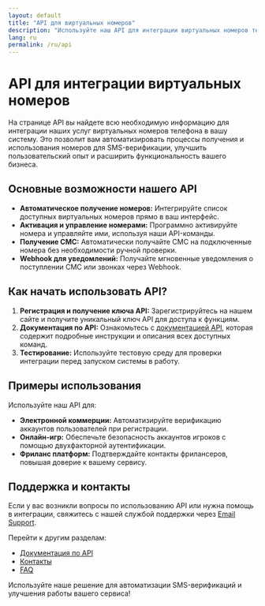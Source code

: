 ```yaml
---
layout: default
title: "API для виртуальных номеров"
description: "Используйте наш API для интеграции виртуальных номеров телефона в ваш сервис."
lang: ru
permalink: /ru/api
---
```


# API для интеграции виртуальных номеров

На странице API вы найдете всю необходимую информацию для интеграции наших услуг виртуальных номеров телефона в вашу систему. Это позволит вам автоматизировать процессы получения и использования номеров для SMS-верификации, улучшить пользовательский опыт и расширить функциональность вашего бизнеса.

## Основные возможности нашего API

- **Автоматическое получение номеров:** Интегрируйте список доступных виртуальных номеров прямо в ваш интерфейс.
- **Активация и управление номерами:** Программно активируйте номера и управляйте ими, используя наши API-команды.
- **Получение СМС:** Автоматически получайте СМС на подключенные номера без необходимости ручной проверки.
- **Webhook для уведомлений:** Получайте мгновенные уведомления о поступлении СМС или звонках через Webhook.

## Как начать использовать API?

1. **Регистрация и получение ключа API:** Зарегистрируйтесь на нашем сайте и получите уникальный ключ API для доступа к функциям.
2. **Документация по API:** Ознакомьтесь с [документацией API](/ru/api-documentation), которая содержит подробные инструкции и описания всех доступных команд.
3. **Тестирование:** Используйте тестовую среду для проверки интеграции перед запуском системы в работу.

## Примеры использования

Используйте наш API для:
- **Электронной коммерции:** Автоматизируйте верификацию аккаунтов пользователей при регистрации.
- **Онлайн-игр:** Обеспечьте безопасность аккаунтов игроков с помощью двухфакторной аутентификации.
- **Фриланс платформ:** Подтверждайте контакты фрилансеров, повышая доверие к вашему сервису.

## Поддержка и контакты

Если у вас возникли вопросы по использованию API или нужна помощь в интеграции, свяжитесь с нашей службой поддержки через [Email Support](mailto:support@sms-activate.app).

Перейти к другим разделам:
- [Документация по API](/ru/api-documentation)
- [Контакты](/ru/contact)
- [FAQ](/ru/faq)

Используйте наше решение для автоматизации SMS-верификаций и улучшения работы вашего сервиса!